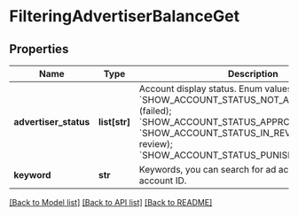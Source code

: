 # FilteringAdvertiserBalanceGet

## Properties
Name | Type | Description | Notes
------------ | ------------- | ------------- | -------------
**advertiser_status** | **list[str]** | Account display status. Enum values- &#x60;SHOW_ACCOUNT_STATUS_NOT_APPROVED&#x60; (failed); &#x60;SHOW_ACCOUNT_STATUS_APPROVED&#x60;(passed); &#x60;SHOW_ACCOUNT_STATUS_IN_REVIEW&#x60;(under review);  &#x60;SHOW_ACCOUNT_STATUS_PUNISHED&#x60;(punishment). | [optional] 
**keyword** | **str** | Keywords, you can search for ad account name or ad account ID. | [optional] 

[[Back to Model list]](../README.md#documentation-for-models) [[Back to API list]](../README.md#documentation-for-api-endpoints) [[Back to README]](../README.md)


